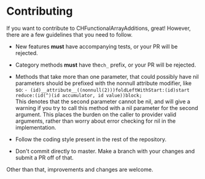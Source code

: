 Contributing
===========

If you want to contribute to CHFunctionalArrayAdditions, great! However, there are a few guidelines that you need to follow.

* New features __must__ have accompanying tests, or your PR will be rejected.

* Category methods __must__ have the`ch_` prefix, or your PR will be rejected.

* Methods that take more than one parameter, that could possibly have nil parameters should be prefixed with the nonnull attribute modifier, like so: `- (id)__attribute__((nonnull(2)))foldLeftWithStart:(id)start reduce:(id(^)(id accumulator, id value))block;` <br> This denotes that the second parameter cannot be nil, and will give a warning if you try to call this method with a nil parameter for the second argument. This places the burden on the caller to provider valid arguments, rather than worry about error checking for nil in the implementation.

* Follow the coding style present in the rest of the repository.

* Don't commit directly to master. Make a branch with your changes and submit a PR off of that. 

Other than that, improvements and changes are welcome.

